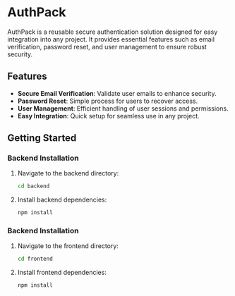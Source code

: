# AuthPack

AuthPack is a reusable secure authentication solution designed for easy integration into any project. It provides essential features such as email verification, password reset, and user management to ensure robust security.

## Features

- **Secure Email Verification**: Validate user emails to enhance security.
- **Password Reset**: Simple process for users to recover access.
- **User Management**: Efficient handling of user sessions and permissions.
- **Easy Integration**: Quick setup for seamless use in any project.

## Getting Started

### Backend Installation

1. Navigate to the backend directory:
   ```bash
   cd backend

2. Install backend dependencies:
   ```bash
   npm install

### Backend Installation

1. Navigate to the frontend directory:
   ```bash
   cd frontend

2. Install frontend dependencies:
   ```bash
   npm install

